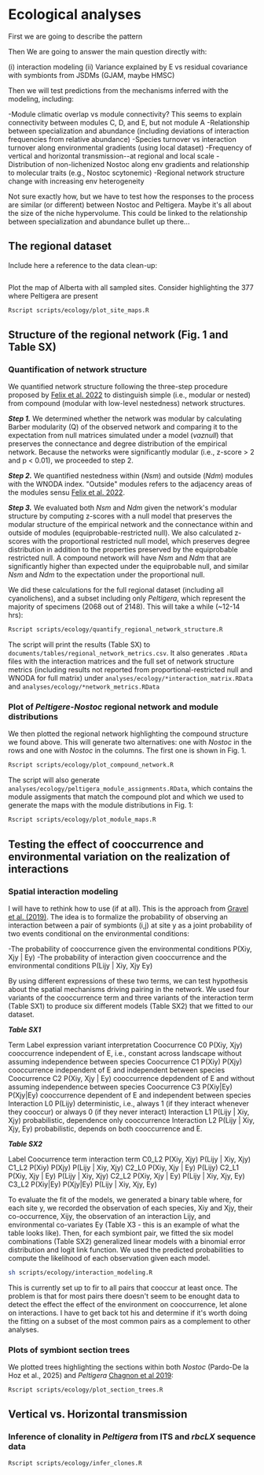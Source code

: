 # Ecological analyses

First we are going to describe the pattern

Then We are going to answer the main question directly with:

(i) interaction modeling
(ii) Variance explained by E vs residual covariance with symbionts from JSDMs (GJAM, maybe HMSC)

Then we will test predictions from the mechanisms inferred with the modeling, including:

-Module climatic overlap vs module connectivity? This seems to explain connectivity between modules C, D, and E, but not module A
-Relationship between specialization and abundance (including deviations of interaction frequencies from relative abundance)
-Species turnover vs interaction turnover along environmental gradients (using local dataset)
-Frequency of vertical and horizontal transmission--at regional and local scale
-Distribution of non-lichenized Nostoc along env gradients and relationship to molecular traits (e.g., Nostoc scytonemic)
-Regional network structure change with increasing env heterogeneity

Not sure exactly how, but we have to test how the responses to the process are similar (or different) between Nostoc and Peltigera. Maybe it's all about the size of the niche hypervolume. This could be linked to the relationship between specialization and abundance bullet up there...

## The regional dataset

Include here a reference to the data clean-up:

```sh

```


Plot the map of Alberta with all sampled sites. Consider highlighting the 377 where Peltigera are present

```sh
Rscript scripts/ecology/plot_site_maps.R
```

## Structure of the regional network (Fig. 1 and Table SX)

### Quantification of network structure

We quantified network structure following the three-step procedure proposed by [Felix et al. 2022](https://doi.org/10.1111/oik.09538) to distinguish simple (i.e., modular or nested) from compound (modular with low-level nestedness) network structures.

***Step 1.*** We determined whether the network was modular by calculating Barber modularity (Q) of the observed network and comparing it to the expectation from null matrices simulated under a model (*vaznull*) that preserves the connectance and degree distribution of the empirical network. Because the networks were significantly modular (i.e., z-score > 2 and p < 0.01), we proceeded to step 2.

***Step 2.*** We quantified nestedness within (*Nsm*) and outside (*Ndm*) modules with the WNODA index. "Outside" modules refers to the adjacency areas of the modules sensu [Felix et al. 2022](https://doi.org/10.1111/oik.09538).

***Step 3.*** We evaluated both *Nsm* and *Ndm* given the network's modular structure by computing z-scores with a null model that preserves the modular structure of the empirical network and the connectance within and outside of modules (equiprobable-restricted null). We also calculated z-scores with the proportional restricted null model, which preserves degree distribution in addition to the properties preserved by the equiprobable restricted null. A compound network will have *Nsm* and *Ndm* that are significantly higher than expected under the equiprobable null, and similar *Nsm* and *Ndm* to the expectation under the proportional null.

We did these calculations for the full regional dataset (including all cyanolichens), and a subset including only *Peltigera*, which represent the majority of specimens (2068 out of 2148). This will take a while (~12-14 hrs):

```sh
Rscript scripts/ecology/quantify_regional_network_structure.R
```

The script will print the results (Table SX) to `documents/tables/regional_network_metrics.csv`. It also generates `.RData` files with the interaction matrices and the full set of network structure metrics (including results not reported from proportional-restricted null and WNODA for full matrix) under `analyses/ecology/*interaction_matrix.RData` and `analyses/ecology/*network_metrics.RData`

### Plot of *Peltigere-Nostoc* regional network and module distributions

We then plotted the regional network highlighting the compound structure we found above. This will generate two alternatives: one with *Nostoc* in the rows and one with *Nostoc* in the columns. The first one is shown in Fig. 1.

```sh
Rscript scripts/ecology/plot_compound_network.R
```

The script will also generate `analyses/ecology/peltigera_module_assignments.RData`, which contains the module assigments that match the compound plot and which we used to generate the maps with the module distributions in Fig. 1:

```sh
Rscript scripts/ecology/plot_module_maps.R
```
## Testing the effect of cooccurrence and environmental variation on the realization of interactions

### 

### Spatial interaction modeling

I will have to rethink how to use (if at all). This is the approach from [Gravel et al. (2019)](https://doi.org/10.1111/ecog.04006). The idea is to formalize the probability of observing an interaction between a pair of symbionts (i,j) at site y as a joint probability of two events conditional on the environmental conditions: 

-The probability of cooccurrence given the environmental conditions P(Xiy, Xjy | Ey) 
-The probability of interaction given cooccurrence and the environmental conditions P(Lijy | Xiy, Xjy Ey)

By using different expressions of these two terms, we can test hypothesis about the spatial mechanisms driving pairing in the network. We used four variants of the cooccurrence term and three variants of the interaction term (Table SX1) to produce six different models (Table SX2) that we fitted to our dataset.

***Table SX1***

Term    Label   expression variant  interpretation
Coocurrence C0  P(Xiy, Xjy) cooccurrence independent of E, i.e., constant across landscape without assuming independence between species
Coocurrence C1  P(Xiy) P(Xjy)   cooccurrence independent of E and independent between species
Coocurrence C2  P(Xiy, Xjy | Ey)    cooccurrence depdendent of E and without assuming independence between species
Coocurrence C3  P(Xiy|Ey) P(Xjy|Ey) cooccurrence dependent of E and independent between species
Interaction L0  P(Lijy)  deterministic, i.e., always 1 (if they interact whenever they cooccur) or always 0 (if they never interact)
Interaction L1  P(Lijy | Xiy, Xjy)  probabilistic, dependence only cooccurrence
Interaction L2  P(Lijy | Xiy, Xjy, Ey)  probabilistic, depends on both cooccurrence and E.

***Table SX2***

Label   Coocurrence term    interaction term
C0_L2   P(Xiy, Xjy) P(Lijy | Xiy, Xjy)
C1_L2   P(Xiy) P(Xjy) P(Lijy | Xiy, Xjy)
C2_L0   P(Xiy, Xjy | Ey) P(Lijy)
C2_L1   P(Xiy, Xjy | Ey) P(Lijy | Xiy, Xjy)
C2_L2   P(Xiy, Xjy | Ey) P(Lijy | Xiy, Xjy, Ey)
C3_L2   P(Xiy|Ey) P(Xjy|Ey) P(Lijy | Xiy, Xjy, Ey)

To evaluate the fit of the models, we generated a binary table where, for each site y, we recorded the observation of each species, Xiy and Xjy, their co-occurrence, Xijy, the observation of an interaction Lijy, and environmental co-variates Ey (Table X3 - this is an example of what the table looks like). Then, for each symbiont pair, we fitted the six model combinations (Table SX2) generalized linear models with a binomial error distribution and logit link function. We used the predicted probabilities to compute the likelihood of each observation given each model. 

```sh
sh scripts/ecology/interaction_modeling.R
```

This is currently set up to fir to all pairs that cooccur at least once. The problem is that for most pairs there doesn't seem to be enought data to detect the effect the effect of the environment on cooccurrence, let alone on interactions. I have to get back tot his and determine if it's worth doing the fitting on a subset of the most common pairs as a complement to other analyses.

### Plots of symbiont section trees

We plotted trees highlighting the sections within both *Nostoc* (Pardo-De la Hoz et al., 2025) and *Peltigera* [Chagnon et al 2019](https://lutzonilab.org/wp-content/uploads/Chagnon_et_al-2019-Journal_of_Ecology.pdf):

```sh
Rscript scripts/ecology/plot_section_trees.R
```

## Vertical vs. Horizontal transmission

### Inference of clonality in *Peltigera* from ITS and *rbcLX* sequence data


```sh
Rscript scripts/ecology/infer_clones.R
```



